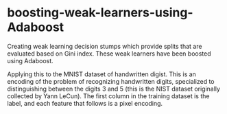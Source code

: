 # boosting-weak-learners-using-Adaboost

Creating weak learning decision stumps which provide splits that are evaluated based on Gini index. These weak learners have been boosted using Adaboost. 

Applying this to the MNIST dataset of handwritten digist. This is an encoding of the problem of recognizing handwritten digits, specialized to distinguishing between the digits 3 and 5 (this is the NIST dataset originally collected by Yann LeCun). 
The first column in the training dataset is the label, and each feature that follows is a pixel encoding.
